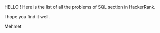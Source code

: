 HELLO ! Here is the list of all the problems of SQL section in HackerRank.

I hope you find it well.

Mehmet
